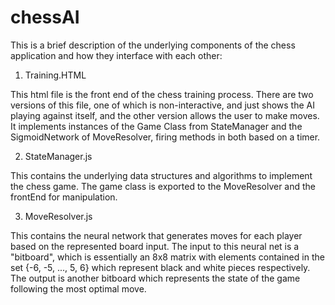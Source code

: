 # chessAI


This is a brief description of the underlying components of the chess application and how they interface with each other:


1. Training.HTML

This html file is the front end of the chess training process. There are two versions of this file, one of which is non-interactive, and just shows the AI playing against    itself, and the other version allows the user to make moves. It implements instances of the Game Class from StateManager and the SigmoidNetwork of MoveResolver, firing methods in both based on a timer. 

2. StateManager.js

This contains the underlying data structures and algorithms to implement the chess game. The game class is exported to the MoveResolver and the frontEnd for manipulation. 


3. MoveResolver.js

This contains the neural network that generates moves for each player based on the represented board input. The input to this neural net is a "bitboard", which is essentially an 8x8 matrix with elements contained in the set {-6, -5, ..., 5, 6} which represent black and white pieces respectively. The output is another bitboard which represents the state of the game following the most optimal move. 
